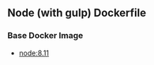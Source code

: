## Node (with gulp) Dockerfile

### Base Docker Image

* [node:8.11](https://hub.docker.com/_/node/)
